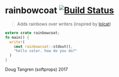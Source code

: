 # rainbowcoat [![Build Status](https://travis-ci.org/softprops/rainbowcoat.svg?branch=master)](https://travis-ci.org/softprops/rainbowcoat)

> Adds rainbows over writers (inspired by [lolcat](https://github.com/busyloop/lolcat))

```rust
extern crate rainbowcoat;
fn main() {
  write!(
    &mut rainbowcoat::stdout(),
    "hello color. how do you do?"
  )
}
```

Doug Tangren (softprops) 2017